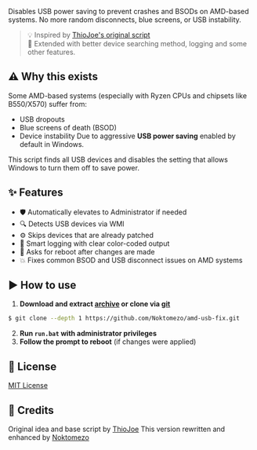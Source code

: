 Disables USB power saving to prevent crashes and BSODs on AMD-based systems.
No more random disconnects, blue screens, or USB instability.

> 💡 Inspired by [ThioJoe's original script](https://gist.github.com/ThioJoe/3ee8fb39eecd34495b228ac63bbac9e3#file-disableusbpowermanagement-ps1-L17) <br>
> 🧩 Extended with better device searching method, logging and some other features.

## ⚠️ Why this exists

Some AMD-based systems (especially with Ryzen CPUs and chipsets like B550/X570) suffer from:
- USB dropouts
- Blue screens of death (BSOD)
- Device instability
Due to aggressive **USB power saving** enabled by default in Windows.

This script finds all USB devices and disables the setting that allows Windows to turn them off to save power.

## ✨ Features

- 🛡️ Automatically elevates to Administrator if needed
- 🔍 Detects USB devices via WMI
- ⚙️ Skips devices that are already patched
- 🧠 Smart logging with clear color-coded output
- 🔄 Asks for reboot after changes are made
- 💥 Fixes common BSOD and USB disconnect issues on AMD systems

## ▶️ How to use

1. **Download and extract [archive](https://github.com/Noktomezo/amd-usb-fix/archive/refs/heads/main.zip) or clone via [git](https://git-scm.com/downloads)**
```bash
$ git clone --depth 1 https://github.com/Noktomezo/amd-usb-fix.git
```

2. **Run `run.bat` with administrator privileges**
3. **Follow the prompt to reboot** (if changes were applied)

## 📄 License

[MIT License](LICENSE)

## 🙏 Credits

Original idea and base script by [ThioJoe](https://gist.github.com/ThioJoe/3ee8fb39eecd34495b228ac63bbac9e3)
This version rewritten and enhanced by [Noktomezo](https://github.com/Noktomezo)
